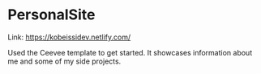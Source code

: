 # PersonalSite

Link: https://kobeissidev.netlify.com/

Used the Ceevee template to get started. It showcases information about me and some of my side projects.
